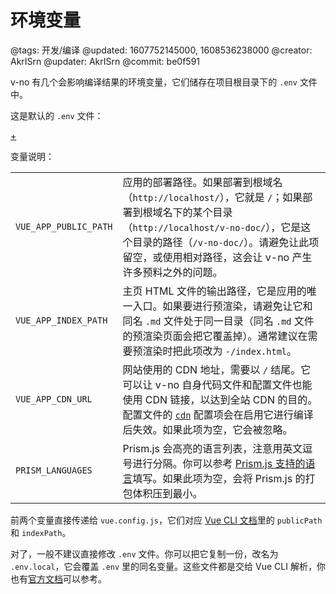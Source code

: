 # 环境变量

@tags: 开发/编译
@updated: 1607752145000, 1608536238000
@creator: AkrISrn
@updater: AkrISrn
@commit: be0f591

v-no 有几个会影响编译结果的环境变量，它们储存在项目根目录下的 `.env` 文件中。

这是默认的 `.env` 文件：

[+](/docs/env.md)

变量说明：

| | |
| - | - |
| `VUE_APP_PUBLIC_PATH` | 应用的部署路径。如果部署到根域名（`http://localhost/`），它就是 `/`；如果部署到根域名下的某个目录（`http://localhost/v-no-doc/`），它是这个目录的路径（`/v-no-doc/`）。请避免让此项留空，或使用相对路径，这会让 v-no 产生许多预料之外的问题。 |
| `VUE_APP_INDEX_PATH` | 主页 HTML 文件的输出路径，它是应用的唯一入口。如果要进行预渲染，请避免让它和同名 `.md` 文件处于同一目录（同名 `.md` 文件的预渲染页面会把它覆盖掉）。通常建议在需要预渲染时把此项改为 `-/index.html`。 |
| `VUE_APP_CDN_URL` | 网站使用的 CDN 地址，需要以 `/` 结尾。它可以让 v-no 自身代码文件和配置文件也能使用 CDN 链接，以达到全站 CDN 的目的。配置文件的 [`cdn`](/docs/main-conf.md "#") 配置项会在启用它进行编译后失效。如果此项为空，它会被忽略。 |
| `PRISM_LANGUAGES` | Prism.js 会高亮的语言列表，注意用英文逗号进行分隔。你可以参考 [Prism.js 支持的语言](https://prismjs.com/index.html#supported-languages)填写。如果此项为空，会将 Prism.js 的打包体积压到最小。 |

前两个变量直接传递给 `vue.config.js`，它们对应 [Vue CLI 文档](https://cli.vuejs.org/zh/config/)里的 `publicPath` 和 `indexPath`。

对了，一般不建议直接修改 `.env` 文件。你可以把它复制一份，改名为 `.env.local`，它会覆盖 `.env` 里的同名变量。这些文件都是交给 Vue CLI 解析，你也有[官方文档](https://cli.vuejs.org/zh/guide/mode-and-env.html)可以参考。
